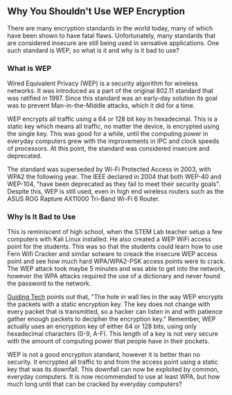 ## Why You Shouldn't Use WEP Encryption
There are many encryption standards in the world today, many of which have been shown to have fatal flaws. Unfortunately, many standards that are considered insecure are still being used in sensative applications. One such standard is WEP, so what is it and why is it bad to use?

### What is WEP
Wired Equivalent Privacy (WEP) is a security algorithm for wireless networks. It was introduced as a part of the original 802.11 standard that was ratified in 1997. Since this standard was an early-day solution its goal was to prevent Man-in-the-Middle attacks, which it did for a time. 

WEP encrypts all traffic using a 64 or 128 bit key in hexadecimal. This is a static key which means all traffic, no matter the device, is encrypted using the single key. This was good for a while, until the computing power in everyday computers grew with the improvements in IPC and clock speeds of processors. At this point, the standard was considered insecure and deprecated.

The standard was superseded by Wi-Fi Protected Access in 2003, with WPA2 the following year. The IEEE declared in 2004 that both WEP-40 and WEP-104, "have been deprecated as they fail to meet their security goals". Despite this, WEP is still used, even in high end wireless routers such as the ASUS ROG Rapture AX11000 Tri-Band Wi-Fi 6 Router.

### Why Is It Bad to Use
This is reminiscent of high school, when the STEM Lab teacher setup a few computers with Kali Linux installed. He also created a WEP WiFi access point for the students. This was so that the students could learn how to use Fern Wifi Cracker and similar sotware to creack the insecure WEP access point and see how much hard WPA/WPA2-PSK access points were to crack. The WEP attack took maybe 5 minutes and was able to get into the network, however the WPA attacks required the use of a dictionary and never found the password to the network. 

[Guiding Tech](https://www.guidingtech.com/9304/why-you-should-never-use-wep-to-protect-home-wi-fi/) points out that, "The hole in wall lies in the way WEP encrypts the packets with a static encryption key. The key does not change with every packet that is transmitted, so a hacker can listen in and with patience gather enough packets to decipher the encryption key." Remember, WEP actually uses an encryption key of either 64 or 128 bits, using only hexadecimal characters (0-9, A-F). This length of a key is not very secure with the amount of computing power that people have in their pockets. 

WEP is not a good encryption standard, however it is better than no security. It encrypted all traffic to and from the access point using a static key that was its downfall. This downfall can now be exploited by common, everyday computers. It is now recommended to use at least WPA, but how much long until that can be cracked by everyday computers?
